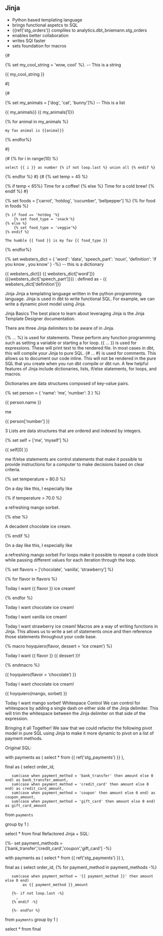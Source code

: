 ## Jinja
 - Python based templating language
 - brings functional aspetcs to SQL
 - {{ref('stg_orders')} compliles to analytics.dbt_bniemann.stg_orders
 - enables better collaboration
 - writes SQl faster
 - sets foundation for macros

 {#

{% set my_cool_string = 'wow, cool' %}. -- This is a string

{{ my_cool_string }}

#}

{#

{% set my_animals = ['dog', 'cat', 'bunny']%} -- This is a list

{{ my_animals}}
{{ my_animals[1]}}

{% for animal in my_animals %}

    my fav animal is {{animal}}

{% endfor%}

#}

{#
{% for i in range(10)  %}

    select {{ i }} as number {% if not loop.last %} union all {% endif %}

{% endfor %}
#}
{#
{% set temp = 45 %}

{% if temp < 65%}
    Time for a coffee!
{% else %}
    Time for a cold brew!
{% endif %}
#}

{% set foods = ['carrot', 'hotdog', 'cucumber', 'bellpepper'] %}
{% for food in foods %}

    {% if food == 'hotdog '%}
        {% set food_type = 'snack'%}
    {% else %}
        {% set food_type = 'veggie'%}
    {% endif %}

    The humble {{ food }} is my fav {{ food_type }}

{% endfor%}

{% set websters_dict = {
    'word': 'data',
    'speech_part': 'noun',
    'definition': 'if you know , you know'
} -%} -- this is a dictionary

{{ websters_dict}}
{{ websters_dict['word']}} ({{websters_dict['speech_part']}}) : defined as - {{ websters_dict['definition']}}

Jinja 
Jinja a templating language written in the python programming language. Jinja is used in dbt to write functional SQL. For example, we can write a dynamic pivot model using Jinja.

Jinja Basics
The best place to learn about leveraging Jinja is the Jinja Template Designer documentation.

There are three Jinja delimiters to be aware of in Jinja.

{% … %} is used for statements. These perform any function programming such as setting a variable or starting a for loop.
{{ … }} is used for expressions. These will print text to the rendered file. In most cases in dbt, this will compile your Jinja to pure SQL.
{# … #} is used for comments. This allows us to document our code inline. This will not be rendered in the pure SQL that you create when you run dbt compile or dbt run.
A few helpful features of Jinja include dictionaries, lists, if/else statements, for loops, and macros.

Dictionaries are data structures composed of key-value pairs.

{% set person = {
    ‘name’: ‘me’,
    ‘number’: 3
} %}

{{ person.name }}

me

{{ person[‘number’] }}

3
Lists are data structures that are ordered and indexed by integers.

{% set self = [‘me’, ‘myself’] %}

{{ self[0] }}

me
If/else statements are control statements that make it possible to provide instructions for a computer to make decisions based on clear criteria.

{% set temperature = 80.0 %}

On a day like this, I especially like

{% if temperature > 70.0 %}

a refreshing mango sorbet.

{% else %}

A decadent chocolate ice cream.

{% endif %}

On a day like this, I especially like

a refreshing mango sorbet
For loops make it possible to repeat a code block while passing different values for each iteration through the loop.

{% set flavors = [‘chocolate’, ‘vanilla’, ‘strawberry’] %}

{% for flavor in flavors %}

Today I want {{ flavor }} ice cream!

{% endfor %}

Today I want chocolate ice cream!

Today I want vanilla ice cream!

Today I want strawberry ice cream!
Macros are a way of writing functions in Jinja. This allows us to write a set of statements once and then reference those statements throughout your code base.

{% macro hoyquiero(flavor, dessert = ‘ice cream’) %}

Today I want {{ flavor }} {{ dessert }}!

{% endmacro %}

{{ hoyquiero(flavor = ‘chocolate’) }}

Today I want chocolate ice cream!

{{ hoyquiero(mango, sorbet) }}

Today I want mango sorbet!
Whitespace Control
We can control for whitespace by adding a single dash on either side of the Jinja delimiter. This will trim the whitespace between the Jinja delimiter on that side of the expression.

Bringing it all Together!
We saw that we could refactor the following pivot model in pure SQL using Jinja to make it more dynamic to pivot on a list of payment methods.

Original SQL:

with payments as (
   select * from {{ ref('stg_payments') }}
),
 
final as (
   select
       order_id,
 
       sum(case when payment_method = 'bank_transfer' then amount else 0 end) as bank_transfer_amount,
       sum(case when payment_method = 'credit_card' then amount else 0 end) as credit_card_amount,
       sum(case when payment_method = 'coupon' then amount else 0 end) as coupon_amount,
       sum(case when payment_method = 'gift_card' then amount else 0 end) as gift_card_amount
 
   from <code class="language-sql">payments</code>
 
   group by 1
)
 
select * from final
Refactored Jinja + SQL:

{%- set payment_methods = ['bank_transfer','credit_card','coupon','gift_card'] -%}
 
with payments as (
   select * from {{ ref('stg_payments') }}
),
 
final as (
   select
       order_id,
       {% for payment_method in payment_methods -%}
 
       sum(case when payment_method = '{{ payment_method }}' then amount else 0 end) 
            as {{ payment_method }}_amount
          
       {%- if not loop.last -%}
         ,
       {% endif -%}
 
       {%- endfor %}
   from <code class="language-sql">payments</code>
   group by 1
)
 
select * from final